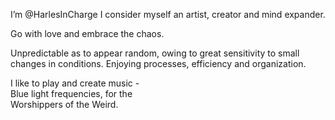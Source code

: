 I’m @HarlesInCharge 
I consider myself an  artist, creator and mind expander. 


Go with love and embrace the chaos. 

Unpredictable as to appear random,
 owing to great sensitivity to small changes in conditions.
Enjoying processes,
 efficiency and organization. 

I like to play and create music -  
 Blue light frequencies,
for the  
 Worshippers of the Weird. 




<!---
HarlesInCharge/HarlesInCharge is a ✨ special ✨ repository because its `README.md` (this file) appears on your GitHub profile.
You can click the Preview link to take a look at your changes.
--->
